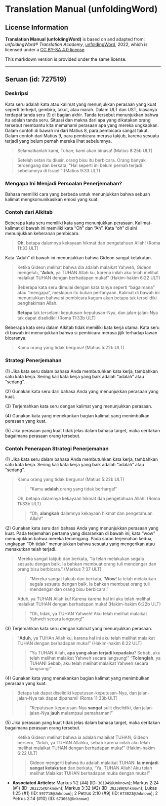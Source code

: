 # Translation Manual (unfoldingWord)

## License Information

**Translation Manual (unfoldingWord)** is based on and adapted from: _unfoldingWord® Translation Academy_, [unfoldingWord](https://unfoldingword.org/utw), 2022, which is licensed under a [CC BY-SA 4.0 license](https://creativecommons.org/licenses/by-sa/4.0/legalcode.en).

This markdown version is provided under the same license.



--------------------------------

## Seruan (id: 727519)

### Deskripsi

Kata seru adalah kata atau kalimat yang menunjukkan perasaan yang kuat seperti terkejut, gembira, takut, atau marah. Dalam ULT dan UST, biasanya terdapat tanda seru (!) di bagian akhir. Tanda tersebut menunjukkan bahwa itu adalah tanda seru. Situasi dan makna dari apa yang dikatakan orang tersebut membantu kita memahami perasaan apa yang mereka ungkapkan. Dalam contoh di bawah ini dari Matius 8, para pembicara sangat takut. Dalam contoh dari Matius 9, para pembicara merasa takjub, karena sesuatu terjadi yang belum pernah mereka lihat sebelumnya.

> Selamatkanlah kami, Tuhan; kami akan binasa! (Matius 8:25b ULT)

> Setelah setan itu diusir, orang bisu itu berbicara. Orang banyak tercengang dan berkata, “Hal seperti ini belum pernah terjadi sebelumnya di Israel!” (Matius 9:33 ULT)

### Mengapa Ini Menjadi Persoalan Penerjemahan?

Bahasa memiliki cara yang berbeda untuk menunjukkan bahwa sebuah kalimat mengkomunikasikan emosi yang kuat.

### Contoh dari Alkitab

Beberapa kata seru memiliki kata yang menunjukkan perasaan. Kalimat\-kalimat di bawah ini memiliki kata “Oh” dan “Ah”. Kata “oh” di sini menunjukkan keheranan pembicara.

> **Oh**, betapa dalamnya kekayaan hikmat dan pengetahuan Allah! (Roma 11:33 ULT)

Kata “Aduh” di bawah ini menunjukkan bahwa Gideon sangat ketakutan.

> Ketika Gideon melihat bahwa dia adalah malaikat Yahweh, Gideon mengeluh, “**Aduh**, ya TUHAN Allah ku, karena inilah aku telah melihat malaikat TUHAN dengan berhadapan muka!” (Hakim\-hakim 6:22 ULT)
> 
> Beberapa kata seru dimulai dengan kata tanya seperti “bagaimana” atau “mengapa”, meskipun itu bukan pertanyaan. Kalimat di bawah ini menunjukkan bahwa si pembicara kagum akan betapa tak terselidiki penghakiman Allah.
> 
> **Betapa** tak terselami keputusan\-keputusan\-Nya, dan jalan\-jalan\-Nya tak dapat diselidiki! (Roma 11:33b ULT)

Beberapa kata seru dalam Alkitab tidak memiliki kata kerja utama. Kata seru di bawah ini menunjukkan bahwa si pembicara merasa jijik terhadap lawan bicaranya.

> Kamu orang yang tidak berguna! (Matius 5:22b ULT)

### Strategi Penerjemahan

(1\) Jika kata seru dalam bahasa Anda membutuhkan kata kerja, tambahkan satu kata kerja. Sering kali kata kerja yang baik adalah “adalah” atau “sedang”.

(2\) Gunakan kata seru dari bahasa Anda yang menunjukkan perasaan yang kuat.

(3\) Terjemahkan kata seru dengan kalimat yang menunjukkan perasaan.

(4\) Gunakan kata yang menekankan bagian kalimat yang menimbulkan perasaan yang kuat.

(5\) Jika perasaan yang kuat tidak jelas dalam bahasa target, maka ceritakan bagaimana perasaan orang tersebut.

### Contoh Penerapan Strategi Penerjemahan

(1\) Jika kata seru dalam bahasa Anda membutuhkan kata kerja, tambahkan satu kata kerja. Sering kali kata kerja yang baik adalah “adalah” atau “sedang”.

> Kamu orang yang tidak berguna! (Matius 5:22b ULT)
> 
> 
> > “Kamu **adalah** orang yang tidak berharga!”
> 
> Oh, betapa dalamnya kekayaan hikmat dan pengetahuan Allah! (Roma 11:33b ULT)
> 
> 
> > “Oh, **alangkah** dalamnya kekayaan hikmat dan pengetahuan Allah!”

(2\) Gunakan kata seru dari bahasa Anda yang menunjukkan perasaan yang kuat. Pada terjemahan pertama yang disarankan di bawah ini, kata “wow” menunjukkan bahwa mereka tercengang. Pada saran terjemahan kedua, ungkapan “Oh tidak” menunjukkan bahwa sesuatu yang mengerikan atau menakutkan telah terjadi.

> Mereka sangat takjub dan berkata, “Ia telah melakukan segala sesuatu dengan baik. Ia bahkan membuat orang tuli mendengar dan orang bisu berbicara.” (Markus 7:37 ULT)
> 
> 
> > “Mereka sangat takjub dan berkata, '**Wow**! Ia telah melakukan segala sesuatu dengan baik. Ia bahkan membuat orang tuli mendengar dan orang bisu berbicara.”
> 
> Aduh, ya TUHAN Allah ku! Karena karena hal ini aku telah melihat malaikat TUHAN dengan berhadapan muka! (Hakim\-hakim 6:22b ULT)
> 
> 
> > “Oh, tidak, ya TUHAN Yahweh! Aku telah melihat malaikat Yahweh secara langsung!”

(3\) Terjemahkan kata seru dengan kalimat yang menunjukkan perasaan.

> “**Aduh,** ya TUHAn Allah ku, karena hal ini aku telah melihat malaikat TUHAN dengan berhadapan muka!” (Hakim\-hakim 6:22 ULT)
> 
> 
> > “Ya TUHAN Allah, **apa yang akan terjadi kepadaku**? Sebab, aku telah melihat malaikat Yahweh secara langsung!” “**Tolonglah**, ya TUHAN! Sebab, aku telah melihat malaikat Yahweh secara langsung!”

(4\) Gunakan kata yang menekankan bagian kalimat yang menimbulkan perasaan yang kuat.

> Betapa tak dapat diselidiki keputusan\-keputusan\-Nya, dan jalan\-jalan\-Nya tak dapat dipahami! (Roma 11:33b ULT)
> 
> 
> > “Keputusan\-keputusan\-Nya **sangat** sulit diselidiki, dan jalan\-jalan\-Nya **jauh** melampaui pemahaman!”

(5\) Jika perasaan yang kuat tidak jelas dalam bahasa target, maka ceritakan bagaimana perasaan orang tersebut.

> Ketika Gideon melihat bahwa ia adalah malaikat TUHAN, Gideon berseru, “Aduh, ya TUHAN Allahku, sebab karena inilah aku telah melihat malaikat TUHAN dengan berhadapan muka!” (Hakim\-hakim 6:22 ULT)
> 
> 
> > Gideon mengerti bahwa itu adalah malaikat TUHAN. **Ia menjadi sangat ketakutan** dan berkata, “Ya, TUHAN Allah! Aku telah melihat Malaikat TUHAN berhadapan muka dengan muka!”

* **Associated Articles:** Markus 1:2 (#4) (ID: `381949@Unknown`); Markus 2:24 (#1) (ID: `382235@Unknown`); Markus 3:32 (#2) (ID: `382380@Unknown`); Lukas 1:25 (#1) (ID: `597718@Unknown`); 2 Petrus 2:10 (#9) (ID: `673023@Unknown`); 2 Petrus 2:14 (#10) (ID: `673063@Unknown`)

